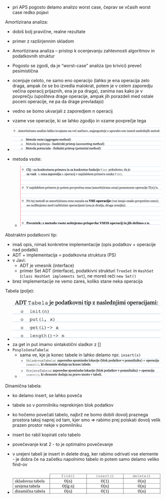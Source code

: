 - pri APS pogosto delamo analizo worst case, čeprav se včasih worst case redko pojavi

Amortizirana analiza:
- dobiš bolj pravične, realne rezultate
- primer z razširjennim skladom
- Amortizirana analiza – pristop k ocenjevanju zahtevnosti algoritmov in podatkovnih struktur
- Pogosto se zgodi, da je “worst-case” analiza (po krivici) preveč pesimistična
- ocenjuje celoto, ne samo eno operacijo (lahko je ena operacija zelo draga, ampak če se bo izvedla malokrat, potem je v celem zaporedju večina operacij prijaznih, ena je pa draga), zanima nas kako je v povprečju (upošteva drage operacije, ampak jih porazdeli med ostale poceni operacije, ne pa da drage prevladajo)
- vedno se bomo ukvarjali z zaporedjem n operacij
- vzame vse operacije, ki se lahko zgodijo in vzame povprečje tega

- ![600](../../Images3/Pasted%20image%2020250225092309.png)
- metoda vsote:
	- ![600](../../Images3/Pasted%20image%2020250225092336.png)

Abstraktni podatkovni tip:
- imaš opis, nimaš konkretne implementacije (opis podatkov + operacije nad podatki)
- ADT + implementacija = podatkovna struktura (PS)
- v Javi:
	- ADT je vmesnik (interface)
	- primer Set ADT (interface), podatkivni strukturi `TreeSet` in `HashSet` (`class HashSet implements Set`), ne moreš reči `new Set()`
- brez implementacije ne vemo zares, koliko stane neka operacija

Tabela (polje):
- ![400](../../Images3/Pasted%20image%2020250225104141.png)
- za get in put imamo sintakstični sladkor z \[\]
- `PosplošenaTabela`:
	- sama ve, kje je konec tabele in lahko delamo npr. `insert(x)`
	- ![600](../../Images3/Pasted%20image%2020250225104402.png)

Dinamična tabela:
- ko delamo insert, se lahko poveča
- tabele so v pomnilniku neprekinjen blok podatkov
- ko hočemo povečati tabelo, najbrž ne bomo dobili dovolj praznega prostora takoj naprej od tam, kjer smo => rabimo prej poiskati dovolj velik prazen prostor nekje v pomnilniku
- insert bo rabil kopirati celo tabelo
- povečevanje krat 2 - to je optimalno povečevanje

- v urejeni tabeli je insert in delete drag, ker rabimo odrivati vse elemente - je dobra če na začetku napolnimo tabelo in potem samo delamo veliko find-ov
- ![600](../../Images3/Pasted%20image%2020250304085303.png)
